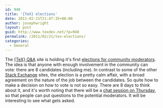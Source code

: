```yaml
---
id: 948
title: '{TeX} elections'
date: 2011-02-21T21:47:35+00:00
author: josephwright
layout: post
guid: http://www.texdev.net/?p=948
permalink: /2011/02/21/tex-elections/
categories:
  - General
---
```

The <a href="http://tex.stackexchange.com/">{TeX} Q&A</a> site is holding it's first <a href="http://tex.stackexchange.com/election">elections for community moderators</a>. The idea is that anyone with enough involvement in the community can vote: there are 8 candidates (including me). In contrast to some of the other <a href="http://stackexchange.com/">Stack Exchange</a> sites, the election is a pretty calm affair, with a broad agreement on the nature of the job between the candidates. So quite how to make a decision on how to vote is not so easy. There are 8 days to think about it, and it's worth noting that there will be a <a href="http://meta.tex.stackexchange.com/questions/986">chat session on Thursday</a>, so that people can put questions to the potential moderators. It will be interesting to see what gets asked.
